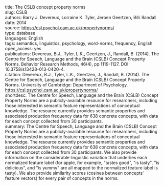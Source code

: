 title: The CSLB concept property norms  
slug: CSLB  
authors: Barry J. Devereux, Lorraine K. Tyler, Jeroen Geertzen, Billi Randall  
date: 2014  
source: https://csl.psychol.cam.ac.uk/propertynorms/  
type: database  
languages: English  
tags: semantics, linguistics, psychology, word-norms, frequency, English  
open_access: yes  
publications: Devereux, B.J., Tyler, L.K., Geertzen, J., Randall, B. (2014). The Centre for Speech, Language and the Brain (CSLB) Concept Property Norms. Behavior Research Methods, 46(4), pp 1119-1127. DOI: 10.3758/s13428-013-0420-4.  
citation: Devereux, B.J., Tyler, L.K., Geertzen, J., Randall, B. (2014). The Centre for Speech, Language and the Brain (CSLB) Concept Property Norms. University of Cambridge: Department of Psychology. https://csl.psychol.cam.ac.uk/propertynorms/  
shortdesc: The Centre for Speech, Language and the Brain (CSLB) Concept Property Norms are a publicly-available resource for researchers, including those interested in semantic feature representations of conceptual knowledge. The resource currently provides semantic properties and associated production frequency data for 638 concrete concepts, with data for each concept collected from 30 participants.  
summary: The Centre for Speech, Language and the Brain (CSLB) Concept Property Norms are a publicly-available resource for researchers, including those interested in semantic feature representations of conceptual knowledge. The resource currently provides semantic properties and associated production frequency data for 638 concrete concepts, with data for each concept collected from 30 participants. We also provide information on the considerable linguistic variation that underlies each normalized feature label (for apple, for example, "tastes good", "is tasty", "is delicious", and "is yummy" are all mapped to the normalized feature label is tasty). We also provide similarity scores (cosines between concepts' feature vectors) for every pair of concepts in the norms.  
